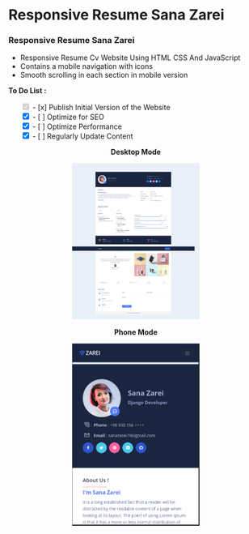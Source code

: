 # Responsive Resume Sana Zarei
### Responsive Resume Sana Zarei

- Responsive Resume Cv Website Using HTML CSS And JavaScript
- Contains a mobile navigation with icons
- Smooth scrolling in each section in mobile version

**To Do List :**
<ul style="list-style-type:none;">
    <li><input type="checkbox" checked disabled> - [x] Publish Initial Version of the Website </li>
    <li><input type="checkbox" checked> - [ ] Optimize for SEO </li>
    <li><input type="checkbox" checked> - [ ] Optimize Performance </li>
    <li><input type="checkbox" checked> - [ ] Regularly Update Content </li>
</ul>

<p align="center">
  <strong>Desktop Mode</strong>
</p>

<p align="center">
  <img src="Screenshot/Screenshot1.jpg" width="50%" alt="Desktop Mode + Light Theme">
</p>

<p align="center">
  <strong>Phone Mode</strong>
</p>

<p align="center">
  <img src="Screenshot/Screenshot2.png" width="50%" alt="Phone Mode + Light Theme">
</p>

